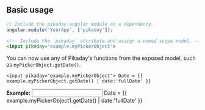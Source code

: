 ## <a name="basicusage"></a> Basic usage

```js
// Include the pikaday-angular module as a dependency.
angular.module('YourApp', ['pikaday']);
```

```html
<!-- Include the `pikaday` attribute and assign a named scope model. -->
<input pikaday="example.myPickerObject">
```

You can now use any of Pikaday's functions from the exposed model, such as `myPickerObject.getDate()`.

```
<input pikaday="example.myPickerObject"> Date = {{ example.myPickerObject.getDate() | date:'fullDate' }}
```
__Example:__ <input pikaday="example.myPickerObject1"> Date = {{ example.myPickerObject1.getDate() | date:'fullDate' }}
